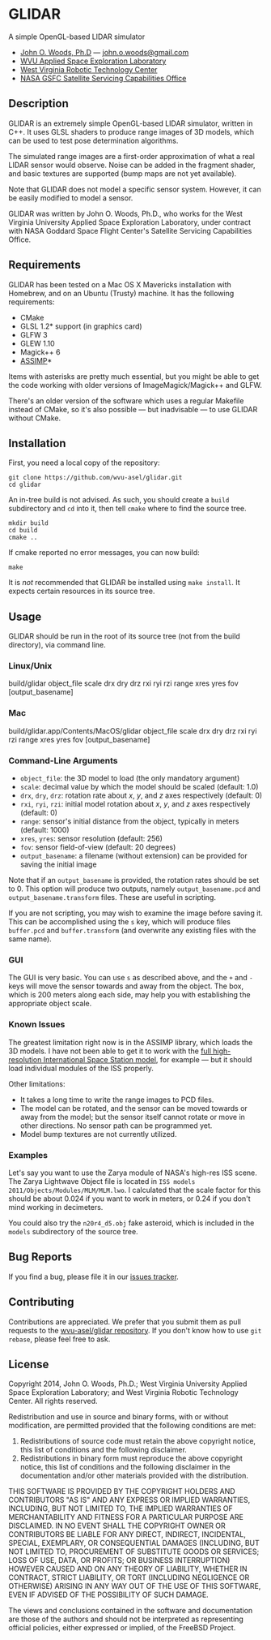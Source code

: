 # GLIDAR #

A simple OpenGL-based LIDAR simulator

* [John O. Woods, Ph.D](http://github.com/mohawkjohn) &mdash; john.o.woods@gmail.com
* [WVU Applied Space Exploration Laboratory](http://asel.mae.wvu.edu/)
* [West Virginia Robotic Technology Center](http://wvrtc.com/)
* [NASA GSFC Satellite Servicing Capabilities Office](http://ssco.gsfc.nasa.gov/)

## Description ##

GLIDAR is an extremely simple OpenGL-based LIDAR simulator, written in C++. It uses GLSL shaders to produce range images
of 3D models, which can be used to test pose determination algorithms.

The simulated range images are a first-order approximation of what a real LIDAR sensor would observe. Noise can be added
in the fragment shader, and basic textures are supported (bump maps are not yet available).

Note that GLIDAR does not model a specific sensor system. However, it can be easily modified to model a sensor.

GLIDAR was written by John O. Woods, Ph.D., who works for the West Virginia University Applied Space Exploration 
Laboratory, under contract with NASA Goddard Space Flight Center's Satellite Servicing Capabilities Office.

## Requirements ##

GLIDAR has been tested on a Mac OS X Mavericks installation with Homebrew, and on an Ubuntu (Trusty) machine. It has the
following requirements:

* CMake
* GLSL 1.2* support (in graphics card)
* GLFW 3
* GLEW 1.10
* Magick++ 6
* [ASSIMP](http://assimp.sourceforge.net/)*

Items with asterisks are pretty much essential, but you might be able to get the code working with older versions of
ImageMagick/Magick++ and GLFW.

There's an older version of the software which uses a regular Makefile instead of CMake, so it's also possible &mdash; but
inadvisable &mdash; to use GLIDAR without CMake.

## Installation ##

First, you need a local copy of the repository:

    git clone https://github.com/wvu-asel/glidar.git
    cd glidar
    
An in-tree build is not advised. As such, you should create a `build` subdirectory and `cd` into it, then tell `cmake`
where to find the source tree.
    
    mkdir build
    cd build
    cmake ..
    
If cmake reported no error messages, you can now build:

    make
    
It is *not* recommended that GLIDAR be installed using `make install`. It expects certain resources in its source tree.

## Usage ##

GLIDAR should be run in the root of its source tree (not from the build directory), via command line.

### Linux/Unix ###

  build/glidar object_file scale drx dry drz rxi ryi rzi range xres yres fov [output_basename]
  
### Mac ###

  build/glidar.app/Contents/MacOS/glidar object_file scale drx dry drz rxi ryi rzi range xres yres fov [output_basename]

### Command-Line Arguments ###

* `object_file`: the 3D model to load (the only mandatory argument)
* `scale`: decimal value by which the model should be scaled (default: 1.0)
* `drx`, `dry`, `drz`: rotation rate about _x_, _y_, and _z_ axes respectively (default: 0)
* `rxi`, `ryi`, `rzi`: initial model rotation about _x_, _y_, and _z_ axes respectively (default: 0)
* `range`: sensor's initial distance from the object, typically in meters (default: 1000)
* `xres`, `yres`: sensor resolution (default: 256)
* `fov`: sensor field-of-view (default: 20 degrees)
* `output_basename`: a filename (without extension) can be provided for saving the initial image

Note that if an `output_basename` is provided, the rotation rates should be set to 0. This option will produce two
outputs, namely `output_basename.pcd` and `output_basename.transform` files. These are useful in scripting.

If you are not scripting, you may wish to examine the image before saving it. This can be accomplished using the `s` 
key, which will produce files `buffer.pcd` and `buffer.transform` (and overwrite any existing files with the same name).

### GUI ###

The GUI is very basic. You can use `s` as described above, and the `+` and `-` keys will move the sensor towards and
away from the object. The box, which is 200 meters along each side, may help you with establishing the appropriate
object scale.

### Known Issues ###

The greatest limitation right now is in the ASSIMP library, which loads the 3D models. I have not been able to get it to
work with the [full high-resolution International Space Station model](http://nasa3d.arc.nasa.gov/detail/iss-hi-res), 
for example &mdash; but it should load individual modules of the ISS properly.

Other limitations:

* It takes a long time to write the range images to PCD files.
* The model can be rotated, and the sensor can be moved towards or away from the model; but the sensor itself cannot
  rotate or move in other directions. No sensor path can be programmed yet.
* Model bump textures are not currently utilized.  

### Examples ###

Let's say you want to use the Zarya module of NASA's high-res ISS scene. The Zarya Lightwave Object file is located in
`ISS models 2011/Objects/Modules/MLM/MLM.lwo`. I calculated that the scale factor for this should be about 0.024 if you
want to work in meters, or 0.24 if you don't mind working in decimeters.

You could also try the `n20r4_d5.obj` fake asteroid, which is included in the `models` subdirectory of the source tree.

## Bug Reports ##

If you find a bug, please file it in our [issues tracker](https://github.com/wvu-asel/glidar/issues).
  
## Contributing ##

Contributions are appreciated. We prefer that you submit them as pull requests to 
the [wvu-asel/glidar repository](https://github.com/wvu-asel/glidar). If you don't know how to use `git rebase`, please
feel free to ask.

## License ##

Copyright 2014, John O. Woods, Ph.D.; West Virginia University Applied Space Exploration Laboratory; and West Virginia 
Robotic Technology Center. All rights reserved.

Redistribution and use in source and binary forms, with or without modification, are permitted provided that the 
following conditions are met:

1. Redistributions of source code must retain the above copyright notice, this list of conditions and the following 
   disclaimer.
2. Redistributions in binary form must reproduce the above copyright notice, this list of conditions and the following
   disclaimer in the documentation and/or other materials provided with the distribution.

THIS SOFTWARE IS PROVIDED BY THE COPYRIGHT HOLDERS AND CONTRIBUTORS "AS IS" AND ANY EXPRESS OR IMPLIED WARRANTIES, 
INCLUDING, BUT NOT LIMITED TO, THE IMPLIED WARRANTIES OF MERCHANTABILITY AND FITNESS FOR A PARTICULAR PURPOSE ARE 
DISCLAIMED. IN NO EVENT SHALL THE COPYRIGHT OWNER OR CONTRIBUTORS BE LIABLE FOR ANY DIRECT, INDIRECT, INCIDENTAL, 
SPECIAL, EXEMPLARY, OR CONSEQUENTIAL DAMAGES (INCLUDING, BUT NOT LIMITED TO, PROCUREMENT OF SUBSTITUTE GOODS OR 
SERVICES; LOSS OF USE, DATA, OR PROFITS; OR BUSINESS INTERRUPTION) HOWEVER CAUSED AND ON ANY THEORY OF LIABILITY, 
WHETHER IN CONTRACT, STRICT LIABILITY, OR TORT (INCLUDING NEGLIGENCE OR OTHERWISE) ARISING IN ANY WAY OUT OF THE USE OF 
THIS SOFTWARE, EVEN IF ADVISED OF THE POSSIBILITY OF SUCH DAMAGE.

The views and conclusions contained in the software and documentation are those of the authors and should not be 
interpreted as representing official policies, either expressed or implied, of the FreeBSD Project.